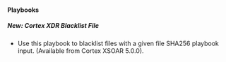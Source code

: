 
#### Playbooks
##### New: Cortex XDR Blacklist File
- Use this playbook to blacklist files with a given file SHA256 playbook input. (Available from Cortex XSOAR 5.0.0).
